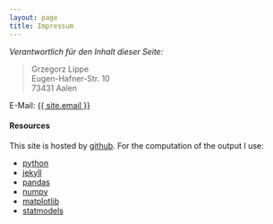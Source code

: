 ```yaml
---
layout: page
title: Impressum
---
```


*Verantwortlich für den Inhalt dieser Seite:*

> Grzegorz Lippe  
> Eugen-Hafner-Str. 10  
> 73431 Aalen  

E-Mail: [{{ site.email }}](mailto:Grzegorz.Lippe@googlemail.com?subject=schorschie.github.io)

#### Resources

This site is hosted by [github](https://pages.github.com). For the computation of the output I use:

* [python](https://www.python.org)
* [jekyll](https://jekyllrb.com)
* [pandas](https://pandas.pydata.org)
* [numpy](https://numpy.org)
* [matplotlib](https://matplotlib.org)
* [statmodels](https://www.statsmodels.org/stable/index.html)
